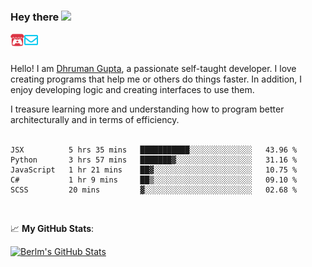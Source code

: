 ### Hey there <img src="https://media.giphy.com/media/hvRJCLFzcasrR4ia7z/giphy.gif" width="25px">

<a href="https://itch.io/profile/berlm">
  <img align="left" alt="Berlm's Itch" width="22px" src="/assets/itch-io.svg" />
</a>
<a href="mailto:me@berlm.me">
  <img align="left" alt="Email Berlm" width="22px" src="/assets/envelope.svg" />
</a>

<br />  
<br />  
  
Hello! I am [Dhruman Gupta](https://berlm.me/), a passionate self-taught developer. I love creating programs that help me or others do things faster. In addition, I enjoy developing logic and creating interfaces to use them.  

I treasure learning more and understanding how to program better architecturally and in terms of efficiency.  
<br />

<!--START_SECTION:waka-->
```text
JSX          5 hrs 35 mins   ███████████░░░░░░░░░░░░░░   43.96 % 
Python       3 hrs 57 mins   ███████▓░░░░░░░░░░░░░░░░░   31.16 % 
JavaScript   1 hr 21 mins    ██▓░░░░░░░░░░░░░░░░░░░░░░   10.75 % 
C#           1 hr 9 mins     ██▒░░░░░░░░░░░░░░░░░░░░░░   09.10 % 
SCSS         20 mins         ▓░░░░░░░░░░░░░░░░░░░░░░░░   02.68 % 
```
<!--END_SECTION:waka-->
<br />  

📈 **My GitHub Stats**:  

[![Berlm's GitHub Stats](https://github-readme-stats.vercel.app/api?username=dhrumangupta&theme=gotham&show_icons=true&count_private=true)](https://berlm.me)
